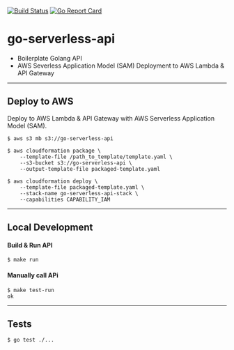 [![Build Status](https://travis-ci.org/techjacker/go-serverless-api.svg?branch=master)](https://travis-ci.org/techjacker/go-serverless-api)
[![Go Report Card](https://goreportcard.com/badge/github.com/techjacker/go-serverless-api)](https://goreportcard.com/report/github.com/techjacker/go-serverless-api)

# go-serverless-api
- Boilerplate Golang API
- AWS Severless Application Model (SAM) Deployment to AWS Lambda & API Gateway


-----------------------------------------------------------
## Deploy to AWS

Deploy to AWS Lambda & API Gateway with AWS Serverless Application Model (SAM).

```shell
$ aws s3 mb s3://go-serverless-api

$ aws cloudformation package \
    --template-file /path_to_template/template.yaml \
    --s3-bucket s3://go-serverless-api \
    --output-template-file packaged-template.yaml

$ aws cloudformation deploy \
    --template-file packaged-template.yaml \
    --stack-name go-serverless-api-stack \
    --capabilities CAPABILITY_IAM
```


-----------------------------	------------------------------
## Local Development
#### Build & Run API
```shell
$ make run
```

#### Manually call APi
```shell
$ make test-run
ok
```

-----------------------------------------------------------
## Tests
```
$ go test ./...
```
